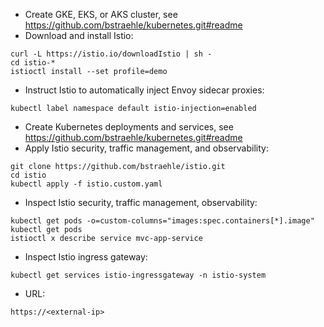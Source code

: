 - Create GKE, EKS, or AKS cluster, see https://github.com/bstraehle/kubernetes.git#readme  
- Download and install Istio:  
```
curl -L https://istio.io/downloadIstio | sh -  
cd istio-*  
istioctl install --set profile=demo  
```
- Instruct Istio to automatically inject Envoy sidecar proxies:  
```
kubectl label namespace default istio-injection=enabled  
```
- Create Kubernetes deployments and services, see https://github.com/bstraehle/kubernetes.git#readme  
- Apply Istio security, traffic management, and observability:  
```
git clone https://github.com/bstraehle/istio.git  
cd istio  
kubectl apply -f istio.custom.yaml  
```
- Inspect Istio security, traffic management, observability:  
```
kubectl get pods -o=custom-columns="images:spec.containers[*].image"  
kubectl get pods  
istioctl x describe service mvc-app-service  
```
- Inspect Istio ingress gateway:  
```
kubectl get services istio-ingressgateway -n istio-system  
```
- URL:  
```
https://<external-ip>  
```
